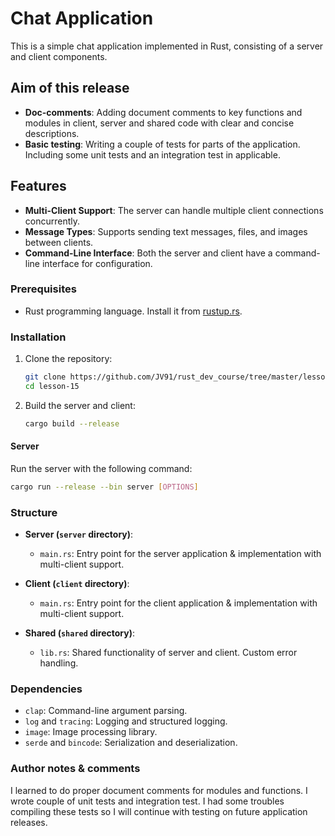 # Chat Application

This is a simple chat application implemented in Rust, consisting of a server and client components.

## Aim of this release

- **Doc-comments**: Adding document comments to key functions and modules in client, server and shared code with clear and concise descriptions.
- **Basic testing**: Writing a couple of tests for parts of the application. Including some unit tests and an integration test in applicable.

## Features

- **Multi-Client Support**: The server can handle multiple client connections concurrently.
- **Message Types**: Supports sending text messages, files, and images between clients.
- **Command-Line Interface**: Both the server and client have a command-line interface for configuration.

### Prerequisites

- Rust programming language. Install it from [rustup.rs](https://rustup.rs/).

### Installation

1. Clone the repository:

    ```bash
    git clone https://github.com/JV91/rust_dev_course/tree/master/lesson-15
    cd lesson-15
    ```

2. Build the server and client:

    ```bash
    cargo build --release
    ```

#### Server

Run the server with the following command:

```bash
cargo run --release --bin server [OPTIONS]
```

### Structure

- **Server (`server` directory)**:
  - `main.rs`: Entry point for the server application & implementation with multi-client support.

- **Client (`client` directory)**:
  - `main.rs`: Entry point for the client application & implementation with multi-client support.

- **Shared (`shared` directory)**:
  - `lib.rs`: Shared functionality of server and client. Custom error handling.

### Dependencies

- `clap`: Command-line argument parsing.
- `log` and `tracing`: Logging and structured logging.
- `image`: Image processing library.
- `serde` and `bincode`: Serialization and deserialization.

### Author notes & comments
I learned to do proper document comments for modules and functions. I wrote couple of unit tests and integration test. I had some troubles compiling these tests so I will continue with testing on future application releases. 